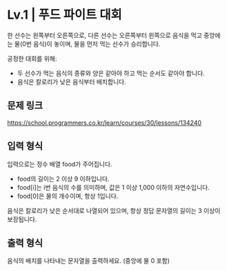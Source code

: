 # Lv.1 | 푸드 파이트 대회

한 선수는 왼쪽부터 오른쪽으로, 다른 선수는 오른쪽부터 왼쪽으로 음식을 먹고
중앙에는 물(0번 음식)이 놓이며, 물을 먼저 먹는 선수가 승리합니다.

공정한 대회를 위해:

- 두 선수가 먹는 음식의 종류와 양은 같아야 하고 먹는 순서도 같아야 합니다.
- 음식은 칼로리가 낮은 음식부터 배치합니다.


## 문제 링크

https://school.programmers.co.kr/learn/courses/30/lessons/134240

## 입력 형식

입력으로는 정수 배열 food가 주어집니다.
- food의 길이는 2 이상 9 이하입니다.
- food[i]는 i번 음식의 수를 의미하며, 값은 1 이상 1,000 이하의 자연수입니다.
- food[0]은 물의 개수이며, 항상 1입니다.

음식은 칼로리가 낮은 순서대로 나열되어 있으며, 항상 정답 문자열의 길이는 3 이상이 보장됩니다.

## 출력 형식
음식의 배치를 나타내는 문자열을 출력하세요. (중앙에 물 0 포함)
